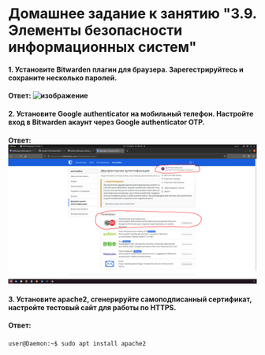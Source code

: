 # Домашнее задание к занятию "3.9. Элементы безопасности информационных систем"
#### 1. Установите Bitwarden плагин для браузера. Зарегестрируйтесь и сохраните несколько паролей.
#### Ответ: ![изображение](https://github.com/Daemon-Angel/devops-netology/blob/main/Home.Work%D0%97.9%20Security/Bitwarden%20Plugin.png)
#### 2. Установите Google authenticator на мобильный телефон. Настройте вход в Bitwarden акаунт через Google authenticator OTP.
#### Ответ: ![изображение](https://github.com/Daemon-Angel/devops-netology/blob/main/Home.Work%D0%97.9%20Security/2-%D1%85%20%D1%8D%D1%82%D0%B0%D0%BF%D0%BD%D1%8B%D0%B9.png)
#### 3. Установите apache2, сгенерируйте самоподписанный сертификат, настройте тестовый сайт для работы по HTTPS.
#### Ответ: 
`user@Daemon:~$ sudo apt install apache2`


